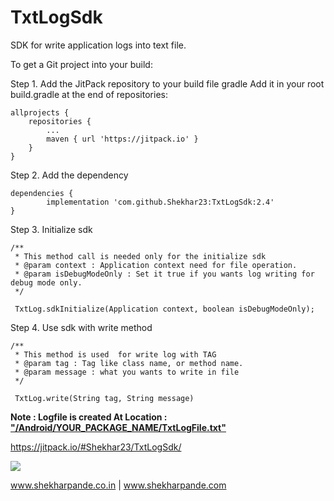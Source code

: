 # TxtLogSdk
SDK for write application logs into text file.



To get a Git project into your build:

Step 1. Add the JitPack repository to your build file
gradle
Add it in your root build.gradle at the end of repositories:

	allprojects {
		repositories {
			...
			maven { url 'https://jitpack.io' }
		}
	}

Step 2. Add the dependency

	dependencies {
	        implementation 'com.github.Shekhar23:TxtLogSdk:2.4'
	}

Step 3. Initialize sdk
  
	
    /**
     * This method call is needed only for the initialize sdk
     * @param context : Application context need for file operation.
     * @param isDebugModeOnly : Set it true if you wants log writing for debug mode only.
     */
     
     TxtLog.sdkInitialize(Application context, boolean isDebugModeOnly);
  
Step 4. Use sdk with write method 

	
    /**
     * This method is used  for write log with TAG
     * @param tag : Tag like class name, or method name.
     * @param message : what you wants to write in file 
     */
     
     TxtLog.write(String tag, String message) 

<B>Note : Logfile is created At Location : <u>"/Android/YOUR_PACKAGE_NAME/TxtLogFile.txt"</u> </B>

https://jitpack.io/#Shekhar23/TxtLogSdk/

[![](https://jitpack.io/v/Shekhar23/TxtLogSdk.svg)](https://jitpack.io/#Shekhar23/TxtLogSdk)

www.shekharpande.co.in | www.shekharpande.com
